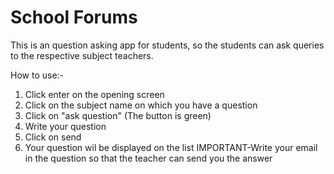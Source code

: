 # School Forums 
This is an question asking app for students, so the students can ask queries to the respective subject teachers.

How to use:-
1) Click enter on the opening screen
2) Click on the subject name on which you have a question
3) Click on "ask question" (The button is green)
4) Write your question
5) Click on send
6) Your question wil be displayed on the list
IMPORTANT-Write your email in the question so that the teacher can send you the answer
